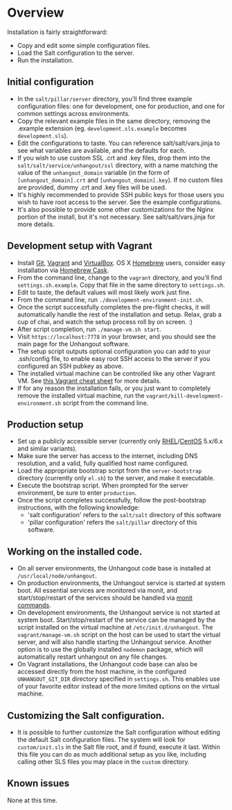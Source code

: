 # Overview

Installation is fairly straightforward:

 * Copy and edit some simple configuration files.
 * Load the Salt configuration to the server.
 * Run the installation.

## Initial configuration

 * In the <code>salt/pillar/server</code> directory, you'll find three example configuration files: one for development, one for production, and one for common settings across environments.
 * Copy the relevant example files in the same directory, removing the .example extension (eg. <code>development.sls.example</code> becomes <code>development.sls</code>).
 * Edit the configurations to taste. You can reference salt/salt/vars.jinja to see what variables are available, and the defaults for each.
 * If you wish to use custom SSL .crt and .key files, drop them into the <code>salt/salt/service/unhangout/ssl</code> directory, with a name matching the value of the <code>unhangout_domain</code> variable (in the form of <code>[unhangout_domain].crt</code> and <code>[unhangout_domain].key</code>). If no custom files are provided, dummy .crt and .key files will be used.
 * It's highly recommended to provide SSH public keys for those users you wish to have root access to the server. See the example configurations.
 * It's also possible to provide some other customizations for the Nginx portion of the install, but it's not necessary. See salt/salt/vars.jinja for more details.

## Development setup with Vagrant

 * Install [Git](http://git-scm.com), [Vagrant](https://www.vagrantup.com) and [VirtualBox](https://www.virtualbox.org). OS X [Homebrew](http://brew.sh) users, consider easy installation via [Homebrew Cask](http://caskroom.io).
 * From the command line, change to the <code>vagrant</code> directory, and you'll find <code>settings.sh.example</code>. Copy that file in the same directory to <code>settings.sh</code>.
 * Edit to taste, the default values will most likely work just fine.
 * From the command line, run <code>./development-environment-init.sh</code>.
 * Once the script successfully completes the pre-flight checks, it will automatically handle the rest of the installation and setup. Relax, grab a cup of chai, and watch the setup process roll by on screen. :)
 * After script completion, run <code>./manage-vm.sh start</code>.
 * Visit <code>https://localhost:7778</code> in your browser, and you should see the main page for the Unhangout software.
 * The setup script outputs optional configuration you can add to your .ssh/config file, to enable easy root SSH access to the server if you configured an SSH pubkey as above.
 * The installed virtual machine can be controlled like any other Vagrant VM. See [this Vagrant cheat sheet](http://notes.jerzygangi.com/vagrant-cheat-sheet) for more details. 
 * If for any reason the installation fails, or you just want to completely remove the installed virtual machine, run the <code>vagrant/kill-development-environment.sh</code> script from the command line.

## Production setup

 * Set up a publicly accessible server (currently only [RHEL](http://www.redhat.com/en/technologies/linux-platforms/enterprise-linux)/[CentOS](http://www.centos.org) 5.x/6.x and similar variants).
 * Make sure the server has access to the internet, including DNS resolution, and a valid, fully qualified host name configured.
 * Load the appropriate bootstrap script from the <code>server-bootstrap</code> directory (currently only <code>el.sh</code>) to the server, and make it executable.
 * Execute the bootstrap script. When prompted for the server environment, be sure to enter <code>production</code>.
 * Once the script completes successfully, follow the post-bootstrap instructions, with the following knowledge:
   * 'salt configuration' refers to the <code>salt/salt</code> directory of this software
   * 'pillar configuration' refers the <code>salt/pillar</code> directory of this software.

## Working on the installed code.

 * On all server environments, the Unhangout code base is installed at <code>/usr/local/node/unhangout</code>.
 * On production environments, the Unhangout service is started at system boot. All essential services are monitored via monit, and start/stop/restart of the services should be handled via [monit commands](http://mmonit.com/monit/documentation/monit.html#Arguments).
 * On development environments, the Unhangout service is not started at system boot. Start/stop/restart of the service can be managed by the script installed on the virtual machine at <code>/etc/init.d/unhangout</code>. The <code>vagrant/manage-vm.sh</code> script on the host can be used to start the virtual server, and will also handle starting the Unhangout service. Another option is to use the globally installed <code>nodemon</code> package, which will automatically restart unhangout on any file changes.
 * On Vagrant installations, the Unhangout code base can also be accessed directly from the host machine, in the configured <code>UNHANGOUT_GIT_DIR</code> directory specified in <code>settings.sh</code>. This enables use of your favorite editor instead of the more limited options on the virtual machine.

## Customizing the Salt configuration.

 * It is possible to further customize the Salt configuration without editing the default Salt configuration files. The system will look for <code>custom/init.sls</code> in the Salt file root, and if found, execute it last. Within this file you can do as much additional setup as you like, including calling other SLS files you may place in the <code>custom</code> directory.

## Known issues

None at this time.
